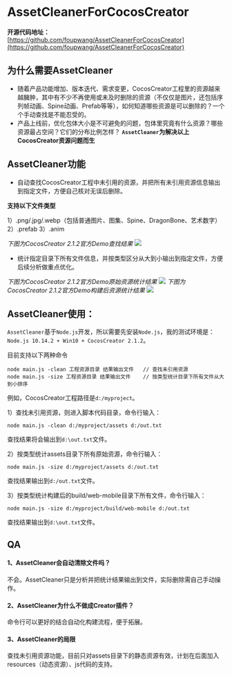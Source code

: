 # AssetCleanerForCocosCreator
**开源代码地址：**[https://github.com/foupwang/AssetCleanerForCocosCreator](https://github.com/foupwang/AssetCleanerForCocosCreator)
## 为什么需要AssetCleaner
- 随着产品功能增加、版本迭代、需求变更，CocosCreator工程里的资源越来越臃肿，其中有不少不再使用或未及时删除的资源（不仅仅是图片，还包括序列帧动画、Spine动画、Prefab等等），如何知道哪些资源是可以删除的？一个个手动查找是不能忍受的。
- 产品上线前，优化包体大小是不可避免的问题，包体里究竟有什么资源？哪些资源最占空间？它们的分布比例怎样？
**`AssetCleaner`为解决以上CocosCreator资源问题而生**
## AssetCleaner功能
- 自动查找CocosCreator工程中未引用的资源，并把所有未引用资源信息输出到指定文件，方便自己核对无误后删除。

**支持以下文件类型**

  1）.png/.jpg/.webp（包括普通图片、图集、Spine、DragonBone、艺术数字）
  2）.prefab
  3）.anim

*下图为CocosCreator 2.1.2官方Demo查找结果*
![](http://47.104.72.146/wp-content/uploads/2019/09/clean.png)

- 统计指定目录下所有文件信息，并按类型区分从大到小输出到指定文件，方便后续分析做重点优化。

*下图为CocosCreator 2.1.2官方Demo原始资源统计结果*
![](http://47.104.72.146/wp-content/uploads/2019/09/size1.png)
*下图为CocosCreator 2.1.2官方Demo构建后资源统计结果*
![](http://47.104.72.146/wp-content/uploads/2019/09/size2.png)
## AssetCleaner使用：
`AssetCleaner`基于`Node.js`开发，所以需要先安装`Node.js`，我的测试环境是：`Node.js 10.14.2 + Win10 + CocosCreator 2.1.2`。

目前支持以下两种命令
```
node main.js -clean 工程资源目录 结果输出文件  	// 查找未引用资源
node main.js -size 工程资源目录 结果输出文件	// 按类型统计目录下所有文件从大到小排序
```
例如，CocosCreator工程路径是`d:/myproject`。

1）查找未引用资源，则进入脚本代码目录，命令行输入：
```
node main.js -clean d:/myproject/assets d:/out.txt
```
查找结果将会输出到`d:\out.txt`文件。

2）按类型统计assets目录下所有原始资源，命令行输入：
```
node main.js -size d:/myproject/assets d:/out.txt
```
查找结果输出到`d:/out.txt`文件。

3）按类型统计构建后的build/web-mobile目录下所有文件，命令行输入：
```
node main.js -size d:/myproject/build/web-mobile d:/out.txt
```
查找结果输出到`d:\out.txt`文件。

## QA
#### 1、AssetCleaner会自动清除文件吗？
不会。AssetCleaner只是分析并把统计结果输出到文件，实际删除需自己手动操作。
#### 2、AssetCleaner为什么不做成Creator插件？
命令行可以更好的结合自动化构建流程，便于拓展。
#### 3、AssetCleaner的局限
查找未引用资源功能，目前只对assets目录下的静态资源有效，计划在后面加入resources（动态资源）、js代码的支持。
